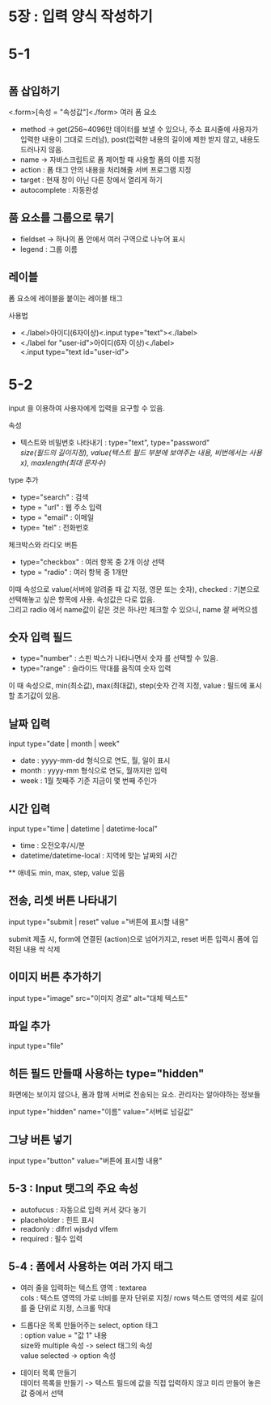  <h1>5장 : 입력 양식 작성하기</h1>

<h1> 5-1<h1>
<h2>폼 삽입하기</h2>
<p> <.form>[속성 = "속성값"]<./form> 여러 폼 요소</p>
<ul>
  <li>method -> get(256~4096만 데이터를 보낼 수 있으나, 주소 표시줄에 사용자가 입력한 내용이 그대로 드러남), post(입력한 내용의 길이에 제한 받지 않고, 내용도 드러나지 않음.</li>
  <li>name -> 자바스크립트로 폼 제어할 때 사용할 폼의 이름 지정</li>
  <li>action : 폼 태그 안의 내용을 처리해줄 서버 프로그램 지정</li>
  <li>target : 현재 창이 아닌 다른 창에서 열리게 하기</li>
  <li>autocomplete : 자동완성</li>
</ul>

<h2>품 요소를 그룹으로 묶기</h2>
<ul>
  <li> fieldset -> 하나의 폼 안에서 여러 구역으로 나누어 표시</li>
  <li> legend : 그룹 이름</li>  
</ul>

<h2>레이블</h2>
<p>폼 요소에 레이블을 붙이는 레이블 태그</p>
사용법 <ul>
  <li><./label>아이디(6자이상)<.input type="text"><./label></li>
    <li><./label for "user-id">아이디(6자 이상)<./label><br>
    <.input type="text id="user-id"></li>
</ul>

<h1>5-2</h1>
<p>input 을 이용하여 사용자에게 입력을 요구할 수 있음.</p>
속성
<ul>
  <li>텍스트와 비밀번호 나타내기 : type="text", type="password"
  <br><i>size(필드의 길이지정), value(텍스트 필드 부분에 보여주는 내용, 비번에서는 사용  x), maxlength(최대 문자수)</i>
  </li>
</ul>
type 추가 
<ul>
  <li>type="search" : 검색</li>
  <li>type = "url" : 웹 주소 입력</li>
  <li>type = "email" : 이메일</li>
  <li>type= "tel" : 전화번호</li>
</ul>

체크박스와 라디오 버튼
<ul>
  <li> type="checkbox" : 여러 항목 중 2개 이상 선택</li>
  <li> type = "radio" : 여러 항복 중 1개만</li>
</ul>
<p>이때 속성으로 value(서버에 알려줄 때 값 지정, 영문 또는 숫자), checked : 기본으로 선택해놓고 싶은 항목에 사용. 속성값은 다로 없음.
<br>그리고 radio 에서 name값이 같은 것은 하나만 체크할 수 있으니, name 잘 써먹으셈</p>


<h2>숫자 입력 필드</h2>

<ul>
  <li>type="number" : 스핀 박스가 나타나면서 숫자 를 선택할 수 있음.</li>
  <li>type="range" : 슬라이드 막대를 움직여 숫자 입력</li>
</ul>
<p>이 때 속성으로, min(최소값), max(최대값), step(숫자 간격 지정, value : 필드에 표시할 초기값이 있음.</p>

<h2>날짜 입력</h2>
input type="date | month | week"
<ul>
  <li>date : yyyy-mm-dd 형식으로 연도, 월, 일이 표시</li>
  <li>month : yyyy-mm 형식으로 연도, 월까지만 입력</li>
  <li>week : 1월 첫째주 기준 지금이 몇 번째 주인가</li>
</ul>

<h2>시간 입력</h2>
input type="time | datetime | datetime-local"
<ul>
 <li>time : 오전오후/시/분</li>
 <li>datetime/datetime-local : 지역에 맞는 날짜외 시간</li>
</ul>
** 애네도 min, max, step, value 있음



<h2>전송, 리셋 버튼 나타내기</h2>
input type="submit | reset" value ="버튼에 표시할 내용"

<p> submit 제출 시, form에 연결된 (action)으로 넘어가지고, reset 버튼 입력시 폼에 입력된 내용 싹 삭제</p>

<h2>이미지 버튼 추가하기</h2>
input type="image" src="이미지 경로" alt="대체 텍스트"

<h2>파일 추가</h2>
input type="file"

<h2> 히든 필드 만들때 사용하는 type="hidden"</h2>
화면에는 보이지 않으나, 폼과 함께 서버로 전송되는 요소. 관리자는 알아야하는 정보들

input type="hidden" name="이름" value="서버로 넘길값"

<h2>그냥 버튼 넣기</h2>
input type="button" value="버튼에 표시할 내용"


<h2>5-3 : Input 탯그의 주요 속성</h2>

- autofucus : 자동으로 입력 커서 갖다 놓기
- placeholder : 힌트 표시
- readonly : dlfrrl wjsdyd vlfem
- required : 필수 입력

<h2>5-4 : 폼에서 사용하는 여러 가지 태그</h2>

- 여러 줄을 입력하는 텍스트 영역 : textarea
  <br> cols : 텍스트 영역의 가로 너비를 문자 단위로 지정/ rows 텍스트 영역의 세로 길이를 줄 단위로 지정, 스크롤 막대

- 드롭다운 목록 만들어주는 select, option 태그
  <br> : option value = "값 1" 내용
  <br> size와 multiple 속성 -> select 태그의 속성
  <br> value selected -> option 속성

- 데이터 목록 만들기
  <br> 데이터 목록을 만들기 -> 텍스트 필드에 값을 직접 입력하지 않고 미리 만들어 놓은 값 중에서 선택


